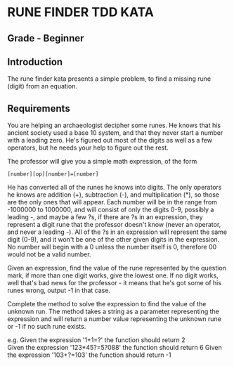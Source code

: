 # RUNE FINDER TDD KATA

## Grade - Beginner

## Introduction

The rune finder kata presents a simple problem, to find a missing rune (digit)
from an equation.

## Requirements

You are helping an archaeologist decipher some runes. He knows that his ancient
society used a base 10 system, and that they never start a number with a
leading zero. He's figured out most of the digits as well as a few operators,
but he needs your help to figure out the rest.

The professor will give you a simple math expression, of the form
```
[number][op][number]=[number]
```

He has converted all of the runes he knows into digits. The only operators he
knows are addition (+), subtraction (-), and multiplication (\*), so those are
the only ones that will appear. Each number will be in the range from -1000000
to 1000000, and will consist of only the digits 0-9, possibly a leading -, and
maybe a few ?s, if there are ?s in an expression, they represent a digit rune
that the professor doesn't know (never an operator, and never a leading -). All
of the ?s in an expression will represent the same digit (0-9), and it won't be
one of the other given digits in the expression. No number will begin with a 0
unless the number itself is 0, therefore 00 would not be a valid number.

Given an expression, find the value of the rune represented by the question
mark, if more than one digit works, give the lowest one. If no digit works,
well that's bad news for the professor - it means that he's got some of his
runes wrong, output -1 in that case.

Complete the method to solve the expression to find the value of the unknown
run. The method takes a string as a parameter representing the expression and
will return a number value representing the unknown rune or -1 if no such rune
exists.

e.g.
Given the expression '1+1=?' the function should return 2  
Given the expression '123*45?=5?088' the function should return 6
Given the expression '103+?=103' the function should return -1
